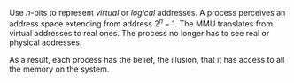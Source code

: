 Use $n$-bits to represent *virtual* or *logical* addresses. A process perceives an address space extending from address $2^n-1$. The MMU translates from virtual addresses to real ones. The process no longer has to see real or physical addresses.

As a result, each process has the belief, the illusion, that it has access to all the memory on the system.